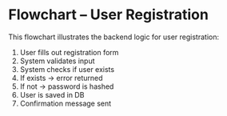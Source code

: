 # Flowchart – User Registration

This flowchart illustrates the backend logic for user registration:

1. User fills out registration form
2. System validates input
3. System checks if user exists
4. If exists → error returned
5. If not → password is hashed
6. User is saved in DB
7. Confirmation message sent
